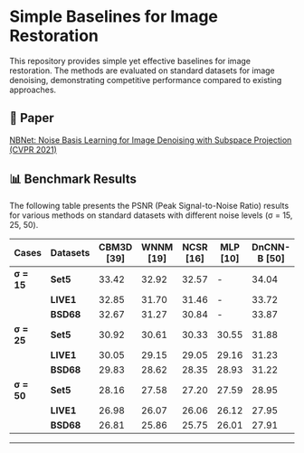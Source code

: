 # Simple Baselines for Image Restoration  

This repository provides simple yet effective baselines for image restoration. The methods are evaluated on standard datasets for image denoising, demonstrating competitive performance compared to existing approaches.

## 📜 Paper  

[NBNet: Noise Basis Learning for Image Denoising with Subspace Projection (CVPR 2021)](https://openaccess.thecvf.com/content/CVPR2021/papers/Cheng_NBNet_Noise_Basis_Learning_for_Image_Denoising_With_Subspace_Projection_CVPR_2021_paper.pdf)

## 📊 Benchmark Results  

The following table presents the PSNR (Peak Signal-to-Noise Ratio) results for various methods on standard datasets with different noise levels (σ = 15, 25, 50).  

| Cases | Datasets | CBM3D [39] | WNNM [19] | NCSR [16] | MLP [10] | DnCNN-B [50] | MemNet [40] | FFDNet [52] | FFDNetv [52] | UDNet [24] | VDN [47] | **Ours** |
|-------|----------|------------|------------|------------|------------|----------------|--------------|--------------|--------------|------------|------------|------------|
| **σ = 15** | **Set5** | 33.42 | 32.92 | 32.57 | - | 34.04 | 34.18 | 34.30 | 34.31 | 34.19 | 34.34 | **34.64** |
|  | **LIVE1** | 32.85 | 31.70 | 31.46 | - | 33.72 | 33.84 | 33.96 | 33.96 | 33.74 | 33.94 | **34.25** |
|  | **BSD68** | 32.67 | 31.27 | 30.84 | - | 33.87 | 33.76 | 33.85 | 33.68 | 33.76 | 33.90 | **34.15** |
| **σ = 25** | **Set5** | 30.92 | 30.61 | 30.33 | 30.55 | 31.88 | 31.98 | 32.10 | 32.09 | 31.82 | 32.24 | **32.51** |
|  | **LIVE1** | 30.05 | 29.15 | 29.05 | 29.16 | 31.23 | 31.26 | 31.37 | 31.37 | 31.09 | 31.50 | **31.73** |
|  | **BSD68** | 29.83 | 28.62 | 28.35 | 28.93 | 31.22 | 31.17 | 31.21 | 31.20 | 31.02 | 31.35 | **31.54** |
| **σ = 50** | **Set5** | 28.16 | 27.58 | 27.20 | 27.59 | 28.95 | 29.10 | 29.25 | 29.25 | 28.87 | 29.47 | **29.70** |
|  | **LIVE1** | 26.98 | 26.07 | 26.06 | 26.12 | 27.95 | 27.99 | 28.10 | 28.10 | 27.82 | 28.36 | **28.55** |
|  | **BSD68** | 26.81 | 25.86 | 25.75 | 26.01 | 27.91 | 27.91 | 27.95 | 27.95 | 27.76 | 28.19 | **28.35** |

---  
